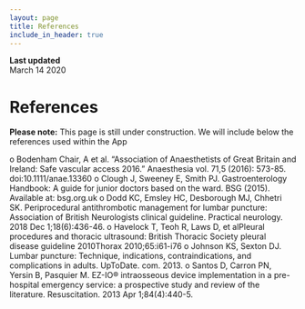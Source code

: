 ```yaml
---
layout: page
title: References
include_in_header: true
---
```


**Last updated**  
March 14 2020

# References

**Please note:** This page is still under construction. We will include below the references used within the App
<br>


o	Bodenham Chair, A et al. “Association of Anaesthetists of Great Britain and Ireland: Safe vascular access 2016.” Anaesthesia vol. 71,5 (2016): 573-85. doi:10.1111/anae.13360
o	Clough J, Sweeney E, Smith PJ. Gastroenterology Handbook: A guide for junior doctors based on the ward. BSG (2015). Available at: bsg.org.uk
o	Dodd KC, Emsley HC, Desborough MJ, Chhetri SK. Periprocedural antithrombotic management for lumbar puncture: Association of British Neurologists clinical guideline. Practical neurology. 2018 Dec 1;18(6):436-46.
o	Havelock T, Teoh R, Laws D, et alPleural procedures and thoracic ultrasound: British Thoracic Society pleural disease guideline 2010Thorax 2010;65:i61-i76
o	Johnson KS, Sexton DJ. Lumbar puncture: Technique, indications, contraindications, and complications in adults. UpToDate. com. 2013.
o	Santos D, Carron PN, Yersin B, Pasquier M. EZ-IO® intraosseous device implementation in a pre-hospital emergency service: a prospective study and review of the literature. Resuscitation. 2013 Apr 1;84(4):440-5.
